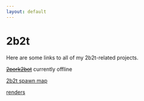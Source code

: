 ```yaml
---
layout: default
---
```


# 2b2t

Here are some links to all of my 2b2t-related projects.

~~[2pork2bot](pork2b2tbot)~~ currently offline

[2b2t spawn map](https://map.daporkchop.net)

[renders](renders)
